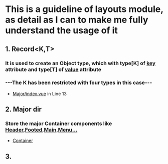 # This is a guideline of layouts module, as detail as I can to make me fully understand the usage of it

## 1. Record<K,T>
### It is used to create an Object type, which with type[K] of <u>key</u> attribute and type[T] of <u>value</u> attribute
### ---The K has been restricted with four types in this case---
- [Major/index.vue](./index.vue) in Line 13

## 2. Major dir
### Store the major Container components like <u>Header,Footed,Main,Menu...</u>
- [Container](https://element-plus.org/zh-CN/component/container.html)
## 3. 
